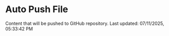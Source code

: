 # Auto Push File

Content that will be pushed to GitHub repository.
Last updated: 07/11/2025, 05:33:42 PM